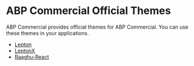 ABP Commercial Official Themes
==============================

ABP Commercial provides official themes for ABP Commercial. You can use these themes in your applications.

* [Lepton](https://docs.abp.io/en/commercial/7.0/themes/lepton/index)
* [LeptonX](https://docs.abp.io/en/commercial/7.0/themes/lepton-x/index)
* [Raaghu-React](Raaghu-theme.md)
